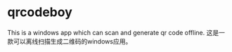 # qrcodeboy
This is a windows app which can scan and generate qr code offline. 这是一款可以离线扫描生成二维码的windows应用。
